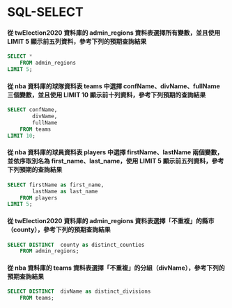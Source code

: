 # SQL-SELECT
#### 從 twElection2020 資料庫的 admin_regions 資料表選擇所有變數，並且使用 LIMIT 5 顯示前五列資料，參考下列的預期查詢結果
```sql
SELECT * 
    FROM admin_regions
LIMIT 5;
```

#### 從 nba 資料庫的球隊資料表 teams 中選擇 confName、divName、fullName 三個變數，並且使用 LIMIT 10 顯示前十列資料，參考下列預期的查詢結果
```sql
SELECT confName,
        divName,
        fullName 
    FROM teams
LIMIT 10;
```

#### 從 nba 資料庫的球員資料表 players 中選擇 firstName、lastName 兩個變數，並依序取別名為 first_name、last_name，使用 LIMIT 5 顯示前五列資料，參考下列預期的查詢結果
```sql
SELECT firstName as first_name,
        lastName as last_name 
    FROM players
LIMIT 5;
```

#### 從 twElection2020 資料庫的 admin_regions 資料表選擇「不重複」的縣市（county），參考下列的預期查詢結果
```sql
SELECT DISTINCT  county as distinct_counties
    FROM admin_regions;
```

#### 從 nba 資料庫的 teams 資料表選擇「不重複」的分組（divName），參考下列的預期查詢結果
```sql
SELECT DISTINCT  divName as distinct_divisions
    FROM teams;
```
